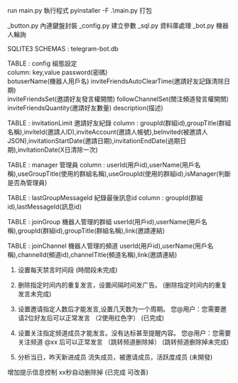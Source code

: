 run main.py 執行程式
pyinstaller -F .\main.py 打包

_button.py 內連鍵盤封裝
_config.py 建立參數
_sql.py 資料庫處理
_bot.py 機器人輪詢 

SQLITE3
SCHEMAS : telegram-bot.db

TABLE : config  組態設定    
column: key,value
        password(密碼)            
        botuserName(機器人用戶名)
        inviteFriendsAutoClearTime(邀請好友記錄清除日期)      
        inviteFriendsSet(邀請好友發言權開關)
        followChannelSet(關注頻道發言權開關)
        inviteFriendsQuantity(邀請好友數量)
        description(描述)

TABLE : invitationLimit 邀請好友紀錄
column : groupId(群組id),groupTitle(群組名稱),inviteId(邀請人ID),inviteAccount(邀請人帳號),beInvited(被邀請人JSON),invitationStartDate(邀請日期),invitationEndDate(過期日期),invitationDate(X日清除一次)

TABLE : manager 管理員
column : userId(用戶id),userName(用戶名稱),useGroupTitle(使用的群組名稱),useGroupId(使用的群組id),isManager(判斷是否為管理員)

TABLE : lastGroupMessageId 紀錄最後訊息id
column : groupId(群組id),lastMessageId(訊息id)

TABLE : joinGroup 機器人管理的群組
userId(用戶id),userName(用戶名稱),groupId(群組id),groupTitle(群組名稱),link(邀請連結)

TABLE : joinChannel 機器人管理的頻道
userId(用戶id),userName(用戶名稱),channelId(頻道id),channelTitle(頻道名稱),link(邀請連結)


1. 设置每天禁言时间段
(時間段未完成)

2. 删除指定时间内的重复发言，设置间隔时间发广告。 
(删除指定时间内的重复发言未完成)

3. 设置邀请指定人数后才能发言,设置几天数为一个周期。 您@用户：您需要邀请2位好友后可以正常发言  （2使用红色字）
(已完成)

4. 设置关注指定频道成员才能发言。没有达标甚至提醒内容。 您@用户：您需要关注频道 @xx 后可以正常发言  （跳转频道删除掉）
(跳转频道删除掉未完成)

5. 分析当日，昨天新进成员 流失成员，被邀请成员，活跃度成员
(未開發)

增加提示信息控制 xx秒自动删除掉
(已完成 可改善)
